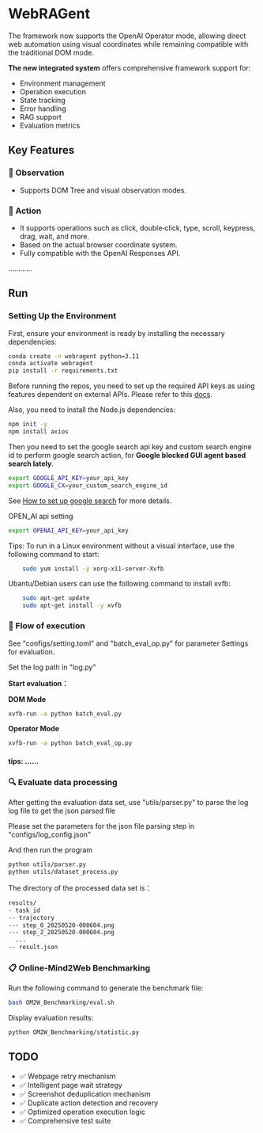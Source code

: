 # WebRAGent
The framework now supports the OpenAI Operator mode, allowing direct web automation using visual coordinates while remaining compatible with the traditional DOM mode.

**The new integrated system** offers comprehensive framework support for:

* Environment management
* Operation execution
* State tracking
* Error handling
* RAG support
* Evaluation metrics

## Key Features
### 🎯 Observation
- Supports DOM Tree and visual observation modes.


### 🔧 Action
- It supports operations such as click, double‑click, type, scroll, keypress, drag, wait, and more.
- Based on the actual browser coordinate system.
- Fully compatible with the OpenAI Responses API.

…………


## Run

### Setting Up the Environment

First, ensure your environment is ready by installing the necessary dependencies:

```bash 
conda create -n webragent python=3.11
conda activate webragent
pip install -r requirements.txt
```

Before running the repos, you need to set up the required API keys as using features dependent on external APIs. Please refer to this [docs](agent/LLM/README.md).

Also, you need to install the Node.js dependencies:

```bash
npm init -y
npm install axios
```
Then you need to set the google search api key and custom search engine id to perform google search action, for **Google blocked GUI agent based search lately**.

```bash
export GOOGLE_API_KEY=your_api_key
export GOOGLE_CX=your_custom_search_engine_id
```

See [How to set up google search](https://developers.google.com/custom-search/v1/overview?hl=zh-cn) for more details.

OPEN_AI api setting
```bash
export OPENAI_API_KEY=your_api_key
```

Tips: To run in a Linux environment without a visual interface, use the following command to start:

```bash
    sudo yum install -y xorg-x11-server-Xvfb
```
Ubantu/Debian users can use the following command to install xvfb:
```bash    
    sudo apt-get update
    sudo apt-get install -y xvfb
```


### 🚀 Flow of execution
See "configs/setting.toml" and "batch_eval_op.py" for parameter Settings for evaluation.

Set the log path in "log.py"

**Start evaluation：**

**DOM Mode**
```bash
xvfb-run -a python batch_eval.py
```
**Operator Mode**
```bash
xvfb-run -a python batch_eval_op.py
```

#### tips: ……


### 🔍 Evaluate data processing 
After getting the evaluation data set, use "utils/parser.py" to parse the log log file to get the json parsed file

Please set the parameters for the json file parsing step in "configs/log_config.json"

And then run the program
```bash
python utils/parser.py
python utils/dataset_process.py
```
The directory of the processed data set is：
```bash
results/
- task_id
-- trajectory
--- step_0_20250520-000604.png
--- step_2_20250520-000604.png
  ...
-- result.json
```

### 📋 Online-Mind2Web Benchmarking
Run the following command to generate the benchmark file:
```bash
bash OM2W_Benchmarking/eval.sh
```

Display evaluation results:
```bash
python OM2W_Benchmarking/statistic.py 
```

## TODO
- ✅ Webpage retry mechanism
- ✅ Intelligent page wait strategy
- ✅ Screenshot deduplication mechanism
- ✅ Duplicate action detection and recovery
- ✅ Optimized operation execution logic
- ✅ Comprehensive test suite